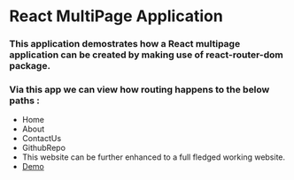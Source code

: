 # React MultiPage Application
### This application demostrates how a React multipage application can be created by making use of react-router-dom package. 
### Via this app we can view how routing happens to the below paths :
* Home
* About
* ContactUs
* GithubRepo
* This website can be further enhanced to a full fledged working website.  
* [Demo](https://gouritd.github.io/react-MultiPageWebsite/)
